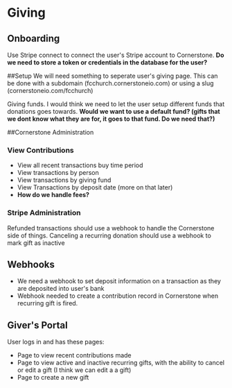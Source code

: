 # Giving
## Onboarding
Use Stripe connect to connect the user's Stripe account to Cornerstone.  **Do we need to store a token or credentials in the database for the user?**

##Setup
We will need something to seperate user's giving page.  This can be done with a subdomain (fcchurch.cornerstoneio.com) or using a slug (cornerstoneio.com/fcchurch)

Giving funds.  I would think we need to let the user setup different funds that donations goes towards.  **Would we want to use a default fund? (gifts that we dont know what they are for, it goes to that fund.  Do we need that?)**

##Cornerstone Administration
### View Contributions
* View all recent transactions buy time period
* View transactions by person
* View transactions by giving fund
* View Transactions by deposit date (more on that later)
* **How do we handle fees?**

### Stripe Administration
Refunded transactions should use a webhook to handle the Cornerstone side of things.
Canceling a recurring donation should use a webhook to mark gift as inactive

## Webhooks
* We need a webhook to set deposit information on a transaction as they are deposited into user's bank
* Webhook needed to create a contribution record in Cornerstone when recurring gift is fired.

## Giver's Portal
User logs in and has these pages:

* Page to view recent contributions made
* Page to view active and inactive recurring gifts, with the ability to cancel or edit a gift (I think we can edit a a gift)
* Page to create a new gift
